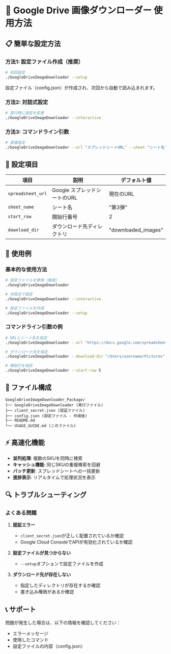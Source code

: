 # 🚀 Google Drive 画像ダウンローダー 使用方法

## 📋 簡単な設定方法

### 方法1: 設定ファイル作成（推奨）
```bash
# 初回設定
./GoogleDriveImageDownloader --setup
```

設定ファイル（config.json）が作成され、次回から自動で読み込まれます。

### 方法2: 対話式設定
```bash
# 実行時に設定を変更
./GoogleDriveImageDownloader --interactive
```

### 方法3: コマンドライン引数
```bash
# 直接指定
./GoogleDriveImageDownloader --url "スプレッドシートURL" --sheet "シート名" --download-dir "/ダウンロード先"
```

## 🔧 設定項目

| 項目 | 説明 | デフォルト値 |
|------|------|-------------|
| `spreadsheet_url` | Google スプレッドシートのURL | 現在のURL |
| `sheet_name` | シート名 | "第3弾" |
| `start_row` | 開始行番号 | 2 |
| `download_dir` | ダウンロード先ディレクトリ | "downloaded_images" |

## 📝 使用例

### 基本的な使用方法
```bash
# 設定ファイルを使用（推奨）
./GoogleDriveImageDownloader

# 対話式で設定
./GoogleDriveImageDownloader --interactive

# 設定ファイルを作成
./GoogleDriveImageDownloader --setup
```

### コマンドライン引数の例
```bash
# URLとシート名を指定
./GoogleDriveImageDownloader --url "https://docs.google.com/spreadsheets/d/..." --sheet "商品リスト"

# ダウンロード先を指定
./GoogleDriveImageDownloader --download-dir "/Users/username/Pictures"

# 開始行を指定
./GoogleDriveImageDownloader --start-row 5
```

## 📁 ファイル構成

```
GoogleDriveImageDownloader_Package/
├── GoogleDriveImageDownloader (実行ファイル)
├── client_secret.json (認証ファイル)
├── config.json (設定ファイル - 作成後)
├── README.md
└── USAGE_GUIDE.md (このファイル)
```

## ⚡ 高速化機能

- **並列処理**: 複数のSKUを同時に検索
- **キャッシュ機能**: 同じSKUの重複検索を回避
- **バッチ更新**: スプレッドシートへの一括更新
- **進捗表示**: リアルタイムで処理状況を表示

## 🔍 トラブルシューティング

### よくある問題

1. **認証エラー**
   - `client_secret.json`が正しく配置されているか確認
   - Google Cloud ConsoleでAPIが有効化されているか確認

2. **設定ファイルが見つからない**
   - `--setup`オプションで設定ファイルを作成

3. **ダウンロード先が存在しない**
   - 指定したディレクトリが存在するか確認
   - 書き込み権限があるか確認

## 📞 サポート

問題が発生した場合は、以下の情報を確認してください：
- エラーメッセージ
- 使用したコマンド
- 設定ファイルの内容（config.json） 